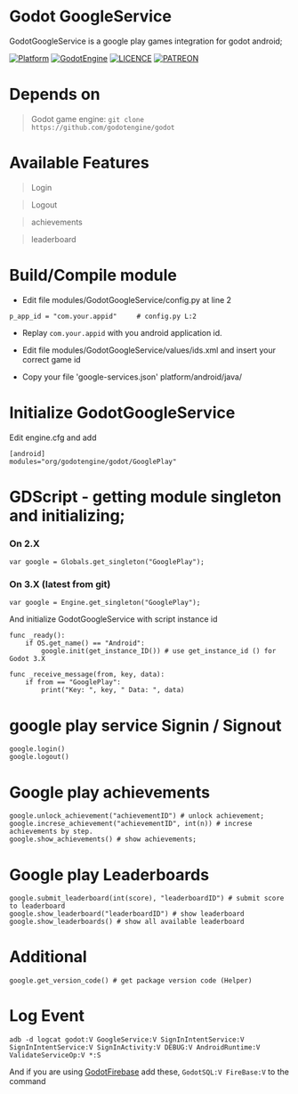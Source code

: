 # Godot GoogleService

GodotGoogleService is a google play games integration for godot android;

[![Platform](https://img.shields.io/badge/Platform-Android-green.svg)](https://github.com/ClaudioEden/GodotFireBase)
[![GodotEngine](https://img.shields.io/badge/Godot_Engine-2.X%20/%203.X-blue.svg)](https://github.com/godotengine/godot)
[![LICENCE](https://img.shields.io/badge/License-Apache_V2-blue.svg)](https://www.apache.org/licenses/LICENSE-2.0)
[![PATREON](https://img.shields.io/badge/Patreon-support-yellow.svg)](https://www.patreon.com/claudioeden)

# Depends on

> Godot game engine: `git clone https://github.com/godotengine/godot`

# Available Features

> Login

> Logout

> achievements

> leaderboard

# Build/Compile module

* Edit file modules/GodotGoogleService/config.py at line 2
```
p_app_id = "com.your.appid"     # config.py L:2
```

* Replay `com.your.appid` with you android application id.

* Edit file modules/GodotGoogleService/values/ids.xml and insert your correct game id

* Copy your file 'google-services.json' platform/android/java/

# Initialize GodotGoogleService

Edit engine.cfg and add
```
[android]
modules="org/godotengine/godot/GooglePlay"
```

# GDScript - getting module singleton and initializing;

### On 2.X

```
var google = Globals.get_singleton("GooglePlay");
```

### On 3.X (latest from git)

```
var google = Engine.get_singleton("GooglePlay");
```

And initialize GodotGoogleService with script instance id

```
func _ready():
	if OS.get_name() == "Android":
		google.init(get_instance_ID()) # use get_instance_id () for Godot 3.X

func _receive_message(from, key, data):
	if from == "GooglePlay":
		print("Key: ", key, " Data: ", data)

```

# google play service Signin / Signout
```
google.login()
google.logout()
```

# Google play achievements
```
google.unlock_achievement("achievementID") # unlock achievement;
google.increse_achievement("achievementID", int(n)) # increse achievements by step.
google.show_achievements() # show achievements;
```

# Google play Leaderboards
```
google.submit_leaderboard(int(score), "leaderboardID") # submit score to leaderboard
google.show_leaderboard("leaderboardID") # show leaderboard
google.show_leaderboards() # show all available leaderboard
```

# Additional
```
google.get_version_code() # get package version code (Helper)
```

# Log Event
```
adb -d logcat godot:V GoogleService:V SignInIntentService:V SignInIntentService:V SignInActivity:V DEBUG:V AndroidRuntime:V ValidateServiceOp:V *:S
```

And if you are using [GodotFirebase](http://github.com/FrogSquare/GodotFireBase) add these, `GodotSQL:V FireBase:V` to the command

